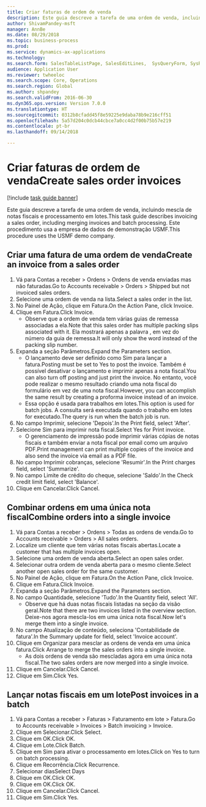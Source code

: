 ```yaml
--- 
title: Criar faturas de ordem de venda
description: Este guia descreve a tarefa de uma ordem de venda, incluindo mescla de notas fiscais e processamento em lotes.
author: ShivamPandey-msft
manager: AnnBe
ms.date: 08/29/2018
ms.topic: business-process
ms.prod: 
ms.service: dynamics-ax-applications
ms.technology: 
ms.search.form: SalesTableListPage, SalesEditLines,  SysQueryForm, SysRecurrence
audience: Application User
ms.reviewer: twheeloc
ms.search.scope: Core, Operations
ms.search.region: Global
ms.author: shpandey
ms.search.validFrom: 2016-06-30
ms.dyn365.ops.version: Version 7.0.0
ms.translationtype: HT
ms.sourcegitcommit: 0312b8cfadd45f8e59225e9daba78b9e216cff51
ms.openlocfilehash: 5a57d204c0dcb44cbce7a0cc4d2f00b75b57e219
ms.contentlocale: pt-br
ms.lasthandoff: 09/14/2018

---
```

# <a name="create-sales-order-invoices"></a><span data-ttu-id="f82d4-103">Criar faturas de ordem de venda</span><span class="sxs-lookup"><span data-stu-id="f82d4-103">Create sales order invoices</span></span>

[!include [task guide banner](../../includes/task-guide-banner.md)]

<span data-ttu-id="f82d4-104">Este guia descreve a tarefa de uma ordem de venda, incluindo mescla de notas fiscais e processamento em lotes.</span><span class="sxs-lookup"><span data-stu-id="f82d4-104">This task guide describes invoicing a sales order, including merging invoices and batch processing.</span></span> <span data-ttu-id="f82d4-105">Este procedimento usa a empresa de dados de demonstração USMF.</span><span class="sxs-lookup"><span data-stu-id="f82d4-105">This procedure uses the USMF demo company.</span></span>


## <a name="create-an-invoice-from-a-sales-order"></a><span data-ttu-id="f82d4-106">Criar uma fatura de uma ordem de venda</span><span class="sxs-lookup"><span data-stu-id="f82d4-106">Create an invoice from a sales order</span></span>
1. <span data-ttu-id="f82d4-107">Vá para Contas a receber > Ordens > Ordens de venda enviadas mas não faturadas.</span><span class="sxs-lookup"><span data-stu-id="f82d4-107">Go to Accounts receivable > Orders > Shipped but not invoiced sales orders.</span></span>
2. <span data-ttu-id="f82d4-108">Selecione uma ordem de venda na lista.</span><span class="sxs-lookup"><span data-stu-id="f82d4-108">Select a sales order in the list.</span></span> 
3. <span data-ttu-id="f82d4-109">No Painel de Ação, clique em Fatura.</span><span class="sxs-lookup"><span data-stu-id="f82d4-109">On the Action Pane, click Invoice.</span></span>
4. <span data-ttu-id="f82d4-110">Clique em Fatura.</span><span class="sxs-lookup"><span data-stu-id="f82d4-110">Click Invoice.</span></span>
    * <span data-ttu-id="f82d4-111">Observe que a ordem de venda tem várias guias de remessa associadas a ela.</span><span class="sxs-lookup"><span data-stu-id="f82d4-111">Note that this sales order has multiple packing slips associated with it.</span></span> <span data-ttu-id="f82d4-112">Ela mostrará apenas a palavra <multiple>, em vez do número da guia de remessa.</span><span class="sxs-lookup"><span data-stu-id="f82d4-112">It will only show the word <multiple> instead of the packing slip number.</span></span>  
5. <span data-ttu-id="f82d4-113">Expanda a seção Parâmetros.</span><span class="sxs-lookup"><span data-stu-id="f82d4-113">Expand the Parameters section.</span></span>
    * <span data-ttu-id="f82d4-114">O lançamento deve ser definido como Sim para lançar a fatura.</span><span class="sxs-lookup"><span data-stu-id="f82d4-114">Posting must be set to Yes to post the invoice.</span></span> <span data-ttu-id="f82d4-115">Também é possível desativar o lançamento e imprimir apenas a nota fiscal.</span><span class="sxs-lookup"><span data-stu-id="f82d4-115">You can also turn off posting and just print the invoice.</span></span> <span data-ttu-id="f82d4-116">No entanto, você pode realizar o mesmo resultado criando uma nota fiscal do formulário em vez de uma nota fiscal.</span><span class="sxs-lookup"><span data-stu-id="f82d4-116">However, you can accomplish the same result by creating a proforma invoice instead of an invoice.</span></span>  
    * <span data-ttu-id="f82d4-117">Essa opção é usada para trabalhos em lotes.</span><span class="sxs-lookup"><span data-stu-id="f82d4-117">This option is used for batch jobs.</span></span> <span data-ttu-id="f82d4-118">A consulta será executada quando o trabalho em lotes for executado.</span><span class="sxs-lookup"><span data-stu-id="f82d4-118">The query is run when the batch job is run.</span></span>    
6. <span data-ttu-id="f82d4-119">No campo Imprimir, selecione 'Depois'.</span><span class="sxs-lookup"><span data-stu-id="f82d4-119">In the Print field, select 'After'.</span></span>
7. <span data-ttu-id="f82d4-120">Selecione Sim para imprimir nota fiscal.</span><span class="sxs-lookup"><span data-stu-id="f82d4-120">Select Yes for Print invoice.</span></span>
    * <span data-ttu-id="f82d4-121">O gerenciamento de impressão pode imprimir várias cópias de notas fiscais e também enviar a nota fiscal por email como um arquivo PDF.</span><span class="sxs-lookup"><span data-stu-id="f82d4-121">Print management can print  multiple copies of the invoice and also send the invoice via email as a PDF file.</span></span>  
8. <span data-ttu-id="f82d4-122">No campo Imprimir cobranças, selecione 'Resumir'.</span><span class="sxs-lookup"><span data-stu-id="f82d4-122">In the Print charges field, select 'Summarize'.</span></span>
9. <span data-ttu-id="f82d4-123">No campo Limite de crédito do cheque, selecione 'Saldo'.</span><span class="sxs-lookup"><span data-stu-id="f82d4-123">In the Check credit limit field, select 'Balance'.</span></span>
10. <span data-ttu-id="f82d4-124">Clique em Cancelar.</span><span class="sxs-lookup"><span data-stu-id="f82d4-124">Click Cancel.</span></span>

## <a name="combine-orders-into-a-single-invoice"></a><span data-ttu-id="f82d4-125">Combinar ordens em uma única nota fiscal</span><span class="sxs-lookup"><span data-stu-id="f82d4-125">Combine orders into a single invoice</span></span>
1. <span data-ttu-id="f82d4-126">Vá para Contas a receber > Ordens > Todas as ordens de venda.</span><span class="sxs-lookup"><span data-stu-id="f82d4-126">Go to Accounts receivable > Orders > All sales orders.</span></span>
2. <span data-ttu-id="f82d4-127">Localize um cliente que tem várias notas fiscais abertas.</span><span class="sxs-lookup"><span data-stu-id="f82d4-127">Locate a customer that has multiple invoices open.</span></span>
3. <span data-ttu-id="f82d4-128">Selecione uma ordem de venda aberta.</span><span class="sxs-lookup"><span data-stu-id="f82d4-128">Select an open sales order.</span></span>
4. <span data-ttu-id="f82d4-129">Selecionar outra ordem de venda aberta para o mesmo cliente.</span><span class="sxs-lookup"><span data-stu-id="f82d4-129">Select another open sales order for the same customer.</span></span>
5. <span data-ttu-id="f82d4-130">No Painel de Ação, clique em Fatura.</span><span class="sxs-lookup"><span data-stu-id="f82d4-130">On the Action Pane, click Invoice.</span></span>
6. <span data-ttu-id="f82d4-131">Clique em Fatura.</span><span class="sxs-lookup"><span data-stu-id="f82d4-131">Click Invoice.</span></span>
7. <span data-ttu-id="f82d4-132">Expanda a seção Parâmetros.</span><span class="sxs-lookup"><span data-stu-id="f82d4-132">Expand the Parameters section.</span></span>
8. <span data-ttu-id="f82d4-133">No campo Quantidade, selecione 'Tudo'.</span><span class="sxs-lookup"><span data-stu-id="f82d4-133">In the Quantity field, select 'All'.</span></span>
    * <span data-ttu-id="f82d4-134">Observe que há duas notas fiscais listadas na seção da visão geral.</span><span class="sxs-lookup"><span data-stu-id="f82d4-134">Note that there are two invoices listed in the overview section.</span></span> <span data-ttu-id="f82d4-135">Deixe-nos agora mescla-los em uma única nota fiscal.</span><span class="sxs-lookup"><span data-stu-id="f82d4-135">Now let's merge them into a single invoice.</span></span>  
9. <span data-ttu-id="f82d4-136">No campo Atualização de conteúdo, seleciona 'Contabilidade de fatura'.</span><span class="sxs-lookup"><span data-stu-id="f82d4-136">In the Summary update for field, select 'Invoice account'.</span></span>
10. <span data-ttu-id="f82d4-137">Clique em Organizar para mesclar as ordens de venda em uma única fatura.</span><span class="sxs-lookup"><span data-stu-id="f82d4-137">Click Arrange to merge the sales orders into a single invoice.</span></span>
    * <span data-ttu-id="f82d4-138">As dois ordens de venda são mescladas agora em uma única nota fiscal.</span><span class="sxs-lookup"><span data-stu-id="f82d4-138">The two sales orders are now merged into a single invoice.</span></span>   
11. <span data-ttu-id="f82d4-139">Clique em Cancelar.</span><span class="sxs-lookup"><span data-stu-id="f82d4-139">Click Cancel.</span></span>
12. <span data-ttu-id="f82d4-140">Clique em Sim.</span><span class="sxs-lookup"><span data-stu-id="f82d4-140">Click Yes.</span></span>

## <a name="post-invoices-in-a-batch"></a><span data-ttu-id="f82d4-141">Lançar notas fiscais em um lote</span><span class="sxs-lookup"><span data-stu-id="f82d4-141">Post invoices in a batch</span></span>
1. <span data-ttu-id="f82d4-142">Vá para Contas a receber > Faturas > Faturamento em lote > Fatura.</span><span class="sxs-lookup"><span data-stu-id="f82d4-142">Go to Accounts receivable > Invoices > Batch invoicing > Invoice.</span></span>
2. <span data-ttu-id="f82d4-143">Clique em Selecionar.</span><span class="sxs-lookup"><span data-stu-id="f82d4-143">Click Select.</span></span>
3. <span data-ttu-id="f82d4-144">Clique em OK.</span><span class="sxs-lookup"><span data-stu-id="f82d4-144">Click OK.</span></span>
4. <span data-ttu-id="f82d4-145">Clique em Lote.</span><span class="sxs-lookup"><span data-stu-id="f82d4-145">Click Batch.</span></span>
5. <span data-ttu-id="f82d4-146">Clique em Sim para ativar o processamento em lotes.</span><span class="sxs-lookup"><span data-stu-id="f82d4-146">Click on Yes to turn on batch processing.</span></span>
6. <span data-ttu-id="f82d4-147">Clique em Recorrência.</span><span class="sxs-lookup"><span data-stu-id="f82d4-147">Click Recurrence.</span></span>
7. <span data-ttu-id="f82d4-148">Selecionar dias</span><span class="sxs-lookup"><span data-stu-id="f82d4-148">Select Days</span></span>
8. <span data-ttu-id="f82d4-149">Clique em OK.</span><span class="sxs-lookup"><span data-stu-id="f82d4-149">Click OK.</span></span>
9. <span data-ttu-id="f82d4-150">Clique em OK.</span><span class="sxs-lookup"><span data-stu-id="f82d4-150">Click OK.</span></span>
10. <span data-ttu-id="f82d4-151">Clique em Cancelar.</span><span class="sxs-lookup"><span data-stu-id="f82d4-151">Click Cancel.</span></span>
11. <span data-ttu-id="f82d4-152">Clique em Sim.</span><span class="sxs-lookup"><span data-stu-id="f82d4-152">Click Yes.</span></span>


